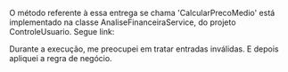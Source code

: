 O método referente à essa entrega se chama 'CalcularPrecoMedio' está implementado na classe AnaliseFinanceiraService, do projeto ControleUsuario.
Segue link: 

Durante a execução, me preocupei em tratar entradas inválidas. E depois apliquei a regra de negócio.